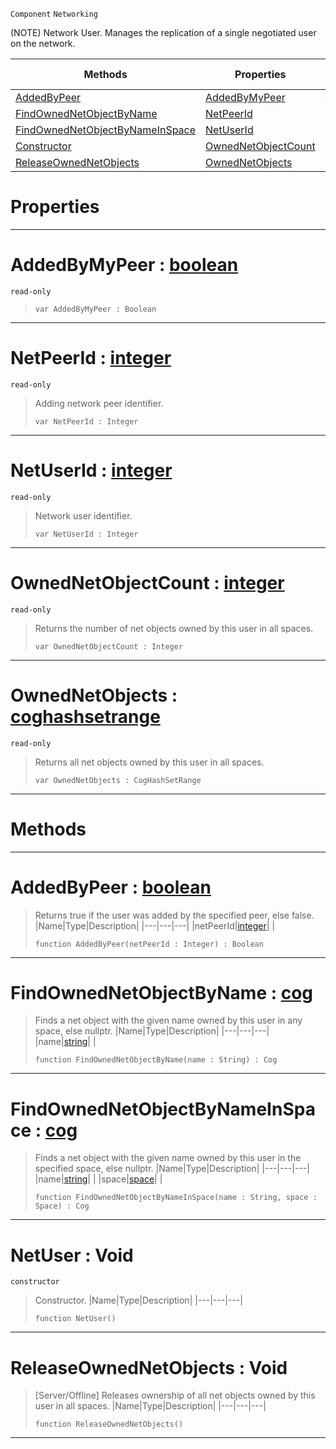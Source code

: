  `Component` `Networking`



(NOTE) Network User. Manages the replication of a single negotiated user on the network.

|Methods|Properties|Base Classes|Derived Classes|
|---|---|---|---|
|[ AddedByPeer](https://github.com/PlasmaEngine/PlasmaDocs/tree/master/docs/C%2B%2B/code_reference/class_reference/netuser.markdown#addedbypeer-plasma-engine)|[ AddedByMyPeer](https://github.com/PlasmaEngine/PlasmaDocs/tree/master/docs/C%2B%2B/code_reference/class_reference/netuser.markdown#addedbymypeer-plasma-engin)|[netobject](https://github.com/PlasmaEngine/PlasmaDocs/tree/master/docs/C%2B%2B/code_reference/class_reference/netobject.markdown)| |
|[ FindOwnedNetObjectByName](https://github.com/PlasmaEngine/PlasmaDocs/tree/master/docs/C%2B%2B/code_reference/class_reference/netuser.markdown#findownednetobjectbyname)|[ NetPeerId](https://github.com/PlasmaEngine/PlasmaDocs/tree/master/docs/C%2B%2B/code_reference/class_reference/netuser.markdown#netpeerid-plasma-engine-do)| | |
|[ FindOwnedNetObjectByNameInSpace](https://github.com/PlasmaEngine/PlasmaDocs/tree/master/docs/C%2B%2B/code_reference/class_reference/netuser.markdown#findownednetobjectbyname)|[ NetUserId](https://github.com/PlasmaEngine/PlasmaDocs/tree/master/docs/C%2B%2B/code_reference/class_reference/netuser.markdown#netuserid-plasma-engine-do)| | |
|[ Constructor](https://github.com/PlasmaEngine/PlasmaDocs/tree/master/docs/C%2B%2B/code_reference/class_reference/netuser.markdown#netuser-void)|[ OwnedNetObjectCount](https://github.com/PlasmaEngine/PlasmaDocs/tree/master/docs/C%2B%2B/code_reference/class_reference/netuser.markdown#ownednetobjectcount-plasma)| | |
|[ ReleaseOwnedNetObjects](https://github.com/PlasmaEngine/PlasmaDocs/tree/master/docs/C%2B%2B/code_reference/class_reference/netuser.markdown#releaseownednetobjects-v)|[ OwnedNetObjects](https://github.com/PlasmaEngine/PlasmaDocs/tree/master/docs/C%2B%2B/code_reference/class_reference/netuser.markdown#ownednetobjects-plasma-eng)| | |


 #  Properties


---  
 #  AddedByMyPeer : [boolean](https://github.com/PlasmaEngine/PlasmaDocs/tree/master/docs/C%2B%2B/code_reference/lightning_base_types/boolean.markdown)

 `read-only`

> 
> ``` lang=cpp, name=Lightning
> var AddedByMyPeer : Boolean


---  
 #  NetPeerId : [integer](https://github.com/PlasmaEngine/PlasmaDocs/tree/master/docs/C%2B%2B/code_reference/lightning_base_types/integer.markdown)

 `read-only`

> Adding network peer identifier.
> ``` lang=cpp, name=Lightning
> var NetPeerId : Integer


---  
 #  NetUserId : [integer](https://github.com/PlasmaEngine/PlasmaDocs/tree/master/docs/C%2B%2B/code_reference/lightning_base_types/integer.markdown)

 `read-only`

> Network user identifier.
> ``` lang=cpp, name=Lightning
> var NetUserId : Integer


---  
 #  OwnedNetObjectCount : [integer](https://github.com/PlasmaEngine/PlasmaDocs/tree/master/docs/C%2B%2B/code_reference/lightning_base_types/integer.markdown)

 `read-only`

> Returns the number of net objects owned by this user in all spaces.
> ``` lang=cpp, name=Lightning
> var OwnedNetObjectCount : Integer


---  
 #  OwnedNetObjects : [coghashsetrange](https://github.com/PlasmaEngine/PlasmaDocs/tree/master/docs/C%2B%2B/code_reference/class_reference/coghashsetrange.markdown)

 `read-only`

> Returns all net objects owned by this user in all spaces.
> ``` lang=cpp, name=Lightning
> var OwnedNetObjects : CogHashSetRange


---  
 #  Methods


---  
 #  AddedByPeer : [boolean](https://github.com/PlasmaEngine/PlasmaDocs/tree/master/docs/C%2B%2B/code_reference/lightning_base_types/boolean.markdown)

> Returns true if the user was added by the specified peer, else false.
> |Name|Type|Description|
> |---|---|---|
> |netPeerId|[integer](https://github.com/PlasmaEngine/PlasmaDocs/tree/master/docs/C%2B%2B/code_reference/lightning_base_types/integer.markdown)| |
> ``` lang=cpp, name=Lightning
> function AddedByPeer(netPeerId : Integer) : Boolean
> ``` 


---  
 #  FindOwnedNetObjectByName : [cog](https://github.com/PlasmaEngine/PlasmaDocs/tree/master/docs/C%2B%2B/code_reference/class_reference/cog.markdown)

> Finds a net object with the given name owned by this user in any space, else nullptr.
> |Name|Type|Description|
> |---|---|---|
> |name|[string](https://github.com/PlasmaEngine/PlasmaDocs/tree/master/docs/C%2B%2B/code_reference/lightning_base_types/string.markdown)| |
> ``` lang=cpp, name=Lightning
> function FindOwnedNetObjectByName(name : String) : Cog
> ``` 


---  
 #  FindOwnedNetObjectByNameInSpace : [cog](https://github.com/PlasmaEngine/PlasmaDocs/tree/master/docs/C%2B%2B/code_reference/class_reference/cog.markdown)

> Finds a net object with the given name owned by this user in the specified space, else nullptr.
> |Name|Type|Description|
> |---|---|---|
> |name|[string](https://github.com/PlasmaEngine/PlasmaDocs/tree/master/docs/C%2B%2B/code_reference/lightning_base_types/string.markdown)| |
> |space|[space](https://github.com/PlasmaEngine/PlasmaDocs/tree/master/docs/C%2B%2B/code_reference/class_reference/space.markdown)| |
> ``` lang=cpp, name=Lightning
> function FindOwnedNetObjectByNameInSpace(name : String, space : Space) : Cog
> ``` 


---  
 #  NetUser : Void

 `constructor`

> Constructor.
> |Name|Type|Description|
> |---|---|---|
> ``` lang=cpp, name=Lightning
> function NetUser()
> ``` 


---  
 #  ReleaseOwnedNetObjects : Void

> [Server/Offline] Releases ownership of all net objects owned by this user in all spaces.
> |Name|Type|Description|
> |---|---|---|
> ``` lang=cpp, name=Lightning
> function ReleaseOwnedNetObjects()
> ``` 


---  
 

 
